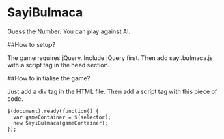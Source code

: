 # SayiBulmaca
Guess the Number. You can play against AI.

##How to setup?

The game requires jQuery. Include jQuery first. Then add sayi.bulmaca.js with a script tag in the head section.

##How to initialise the game?

Just add a div tag in the HTML file. Then add a script tag with this piece of code.

```
$(document).ready(function() {
  var gameContainer = $(selector);
  new SayiBulmaca(gameContainer);
});
```
